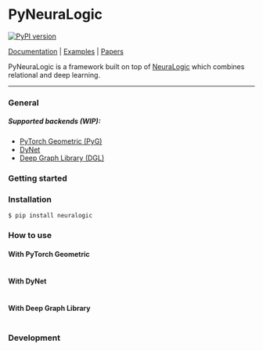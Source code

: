 # PyNeuraLogic

[![PyPI version](https://badge.fury.io/py/neuralogic.svg)](https://badge.fury.io/py/neuralogic)


[Documentation](https://pyneuralogic.readthedocs.io/en/latest/) | [Examples](#examples) | [Papers](https://github.com/GustikS/NeuraLogic#papers)

PyNeuraLogic is a framework built on top of [NeuraLogic](https://github.com/GustikS/NeuraLogic) which combines relational and deep learning.

---

### General



##### Supported backends (WIP):
- [PyTorch Geometric (PyG)](https://github.com/rusty1s/pytorch_geometric)
- [DyNet](https://github.com/clab/dynet)
- [Deep Graph Library (DGL)](https://github.com/dmlc/dgl)

### Getting started

### Installation

```commandline
$ pip install neuralogic
```

### How to use

#### With PyTorch Geometric

```python

```

#### With DyNet

```python

```

#### With Deep Graph Library

```python

```

### Development

```commandline

```
